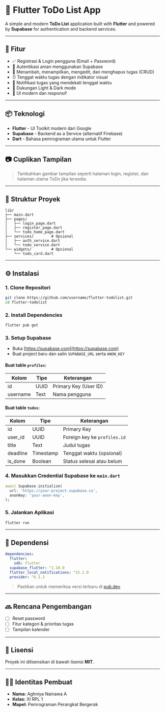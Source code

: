 # 📝 Flutter ToDo List App

A simple and modern **ToDo List** application built with **Flutter** and powered by **Supabase** for authentication and backend services.

---

## 🚀 Fitur

- ✅ Registrasi & Login pengguna (Email + Password)
- 🔐 Autentikasi aman menggunakan Supabase
- 📝 Menambah, menampilkan, mengedit, dan menghapus tugas (CRUD)
- ⏰ Tenggat waktu tugas dengan indikator visual
- 🔔 Notifikasi tugas yang mendekati tenggat waktu
- 🌙 Dukungan Light & Dark mode
- 📱 UI modern dan responsif

---

## 📦 Teknologi

- **Flutter** - UI Toolkit modern dari Google
- **Supabase** - Backend as a Service (alternatif Firebase)
- **Dart** - Bahasa pemrograman utama untuk Flutter

---

## 📷 Cuplikan Tampilan

> Tambahkan gambar tampilan seperti halaman login, register, dan halaman utama ToDo jika tersedia.

---

## 📁 Struktur Proyek

```
lib/
├── main.dart
├── pages/
│   ├── login_page.dart
│   ├── register_page.dart
│   └── todo_home_page.dart
├── services/        # Opsional
│   ├── auth_service.dart
│   └── todo_service.dart
└── widgets/         # Opsional
    └── todo_card.dart
```

---

## ⚙️ Instalasi

### 1. Clone Repositori

```bash
git clone https://github.com/username/flutter-todolist.git
cd flutter-todolist
```

### 2. Install Dependencies

```bash
flutter pub get
```

### 3. Setup Supabase

- Buka [https://supabase.com](https://supabase.com)
- Buat project baru dan salin `SUPABASE_URL` serta `ANON_KEY`

#### Buat table `profiles`:

| Kolom    | Tipe | Keterangan            |
|----------|------|------------------------|
| id       | UUID | Primary Key (User ID) |
| username | Text | Nama pengguna         |

#### Buat table `todos`:

| Kolom     | Tipe      | Keterangan                   |
|-----------|-----------|------------------------------|
| id        | UUID      | Primary Key                  |
| user_id   | UUID      | Foreign key ke `profiles.id` |
| title     | Text      | Judul tugas                  |
| deadline  | Timestamp | Tenggat waktu (opsional)     |
| is_done   | Boolean   | Status selesai atau belum    |

### 4. Masukkan Credential Supabase ke `main.dart`

```dart
await Supabase.initialize(
  url: 'https://your-project.supabase.co',
  anonKey: 'your-anon-key',
);
```

### 5. Jalankan Aplikasi

```bash
flutter run
```

---

## 🧪 Dependensi

```yaml
dependencies:
  flutter:
    sdk: flutter
  supabase_flutter: ^1.10.0
  flutter_local_notifications: ^15.1.0
  provider: ^6.1.1
```

> Pastikan untuk memeriksa versi terbaru di [pub.dev](https://pub.dev).

---

## 🔜 Rencana Pengembangan

- [ ] Reset password
- [ ] Fitur kategori & prioritas tugas
- [ ] Tampilan kalender

---

## 📃 Lisensi

Proyek ini dilisensikan di bawah lisensi **MIT**.

---

## 👩‍💻 Identitas Pembuat

- **Nama:** Aghniya Nainawa A  
- **Kelas:** XI RPL 1  
- **Mapel:** Pemrograman Perangkat Bergerak
